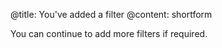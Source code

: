@title: You've added a filter
@content: shortform

You can continue to add more filters if required.